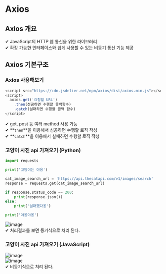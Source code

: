 # Axios

## Axios 개요

✔ JavaScript의 HTTP 웹 통신을 위한 라이브러리  
✔ 확장 가능한 인터페이스와 쉽게 사용할 수 있는 비동기 통신 기능 제공

## Axios 기본구조

### Axios 사용해보기

```JavaScript
<script src="https://cdn.jsdelivr.net/npm/axios/dist/axios.min.js"></script>
<script>
  axios.get('요청할 URL')
    .then(성공하면 수행할 콜백함수)
    .catch(실패하면 수행할 콜백 함수)
</script>
```

✔ get, post 등 여러 method 사용 가능  
✔ **`then`**을 이용해서 성공하면 수행할 로직 작성  
✔ **`catch`**을 이용해서 실패하면 수행할 로직 작성

### 고양이 사진 api 가져오기 (Python)

```Python
import requests

print('고양이는 야옹')

cat_image_search_url = 'https://api.thecatapi.com/v1/images/search'
response = requests.get(cat_image_search_url)

if response.status_code == 200:
    print(response.json())
else:
    print('실패했다옹')

print('야옹야옹')
```

![image](https://user-images.githubusercontent.com/109324637/198167118-c3ffa2c8-2923-46bf-95a5-296bc30421c5.png)  
✔ 처리결과를 보면 동기식으로 처리 된다.

### 고양이 사진 api 가져오기 (JavaScript)

![image](https://user-images.githubusercontent.com/109324637/198168328-75a9ec4a-8cc5-4d54-8b29-7d0b3e032ba4.png)  
![image](https://user-images.githubusercontent.com/109324637/198167607-21969570-2e65-4f16-8679-05d083bc79dc.png)  
✔ 비동기식으로 처리 된다.
